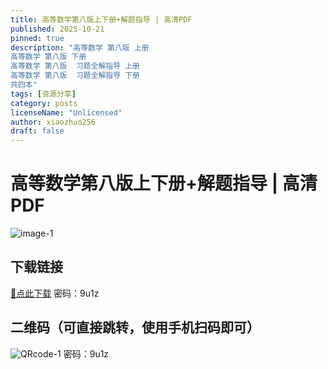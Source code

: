 ```yaml
---
title: 高等数学第八版上下册+解题指导 | 高清PDF
published: 2025-10-21
pinned: true
description: "高等数学 第八版 上册
高等数学 第八版 下册
高等数学 第八版  习题全解指导 上册
高等数学 第八版  习题全解指导 下册
共四本"
tags: [资源分享]
category: posts
licenseName: "Unlicensed"
author: xiaozhuo256
draft: false
---
```

# 高等数学第八版上下册+解题指导 | 高清PDF
![image-1](https://youke1.picui.cn/s1/2025/10/21/68f760f93739e.jpg)
## 下载链接
[🔗点此下载](https://xz256.lanzoum.com/b0sy5tvjc)
密码：9u1z
## 二维码（可直接跳转，使用手机扫码即可）
![QRcode-1](https://youke1.picui.cn/s1/2025/10/21/68f760e0a2950.png)
密码：9u1z
